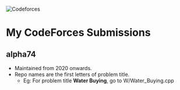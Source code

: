 ![Codeforces](https://codeforces.org/s/23069/images/codeforces-logo-with-telegram.png)

# My CodeForces Submissions
## alpha74

- Maintained from 2020 onwards.
- Repo names are the first letters of problem title.
  - Eg: For problem title __Water Buying__, go to W/Water_Buying.cpp
